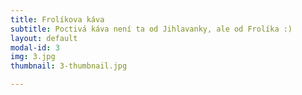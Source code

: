 ```yaml
---
title: Frolíkova káva
subtitle: Poctivá káva není ta od Jihlavanky, ale od Frolíka :)
layout: default
modal-id: 3
img: 3.jpg
thumbnail: 3-thumbnail.jpg

---
```

